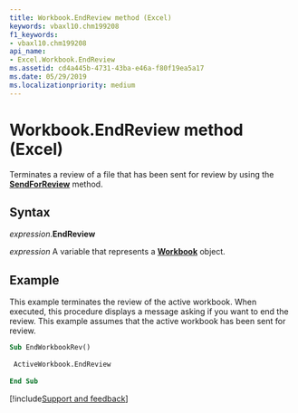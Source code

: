 ```yaml
---
title: Workbook.EndReview method (Excel)
keywords: vbaxl10.chm199208
f1_keywords:
- vbaxl10.chm199208
api_name:
- Excel.Workbook.EndReview
ms.assetid: cd4a445b-4731-43ba-e46a-f80f19ea5a17
ms.date: 05/29/2019
ms.localizationpriority: medium
---
```



# Workbook.EndReview method (Excel)

Terminates a review of a file that has been sent for review by using the **[SendForReview](Excel.Workbook.SendForReview.md)** method.


## Syntax

_expression_.**EndReview**

_expression_ A variable that represents a **[Workbook](Excel.Workbook.md)** object.


## Example

This example terminates the review of the active workbook. When executed, this procedure displays a message asking if you want to end the review. This example assumes that the active workbook has been sent for review.

```vb
Sub EndWorkbookRev() 
 
 ActiveWorkbook.EndReview 
 
End Sub
```




[!include[Support and feedback](~/includes/feedback-boilerplate.md)]
